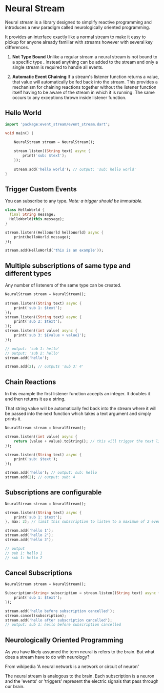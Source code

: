 # Neural Stream
Neural stream is a library designed to simplify reactive programming and introduces a new paradigm 
called neurologically oriented programming.

It provides an interface exactly like a normal stream to make it easy to pickup for anyone already 
familiar with streams however with several key differences.

1. **Not Type Bound** Unlike a regular stream a neural stream is not bound to a specific type <T>. 
Instead anything can be added to the stream and only a single stream is required to handle all 
events.

2. **Automatic Event Chaining**
If a stream's listener function returns a value, that value will automatically be fed back into the 
stream. This provides a mechanism for chaining reactions together without the listener function 
itself having to be aware of the stream in which it is running. The same occurs to any exceptions 
thrown inside listener function.

## Hello World
``` Dart
import 'package:event_stream/event_stream.dart';

void main() {

    NeuralStream stream = NeuralStream();
    
    stream.listen((String text) async {
        print('sub: $text');
    });
    
    stream.add('hello world'); // output: 'sub: hello world'
}
```

## Trigger Custom Events
You can subscribe to any type. *Note: a trigger should be immutable.*
``` Dart
class HelloWorld {
  final String message;
  HelloWorld(this.message);
}

stream.listen((HelloWorld helloWorld) async {
    print(helloWorld.message);
});

stream.add(HelloWorld('this is an example'));
```

## Multiple subscriptions of same type and different types
Any number of listeners of the same type can be created.
``` Dart
NeuralStream stream = NeuralStream();
    
stream.listen((String text) async {
    print('sub 1: $text');
});
stream.listen((String text) async {
    print('sub 2: $text');
});
stream.listen((int value) async {
    print('sub 3: ${value + value}');
});

// output: 'sub 1: hello'
// output: 'sub 2: hello'
stream.add('hello'); 

stream.add(2); // outputs 'sub 3: 4' 
```

## Chain Reactions
In this example the first listener function accepts an integer. It doubles it and then returns it as
a string. 

That string value will be automatically fed back into the stream where it will be passed into the 
next function which takes a text argument and simply prints it. 

``` Dart
NeuralStream stream = NeuralStream();

stream.listen((int value) async {
    return (value + value).toString(); // this will trigger the text listener below.
});

stream.listen((String text) async {
    print('sub: $text');
});

stream.add('hello'); // output: sub: hello
stream.add(2); // output: sub: 4
```

## Subscriptions are configurable
``` Dart
NeuralStream stream = NeuralStream();

stream.listen((String text) async {
    print('sub 1: $text');
}, max: 2); // limit this subscription to listen to a maximum of 2 events

stream.add('hello 1'); 
stream.add('hello 2'); 
stream.add('hello 3'); 

// output
// sub 1: hello 1
// sub 1: hello 2
```

## Cancel Subscriptions
``` Dart
NeuralStream stream = NeuralStream();

Subscription<String> subscription = stream.listen((String text) async {
    print('sub 1: $text');
});

stream.add('hello before subscription cancelled'); 
stream.cancel(subscription);
stream.add('hello after subscription cancelled'); 
// output: sub 1: hello before subscription cancelled
```

## Neurologically Oriented Programming

As you have likely assumed the term neural is refers to the brain. But what does a stream have to 
do with neurology? 

From wikipedia 'A neural network is a network or circuit of neuron' 

The neural stream is analogous to the brain. Each subscription is a neuron and the 'events' or 
'triggers' represent the electric signals that pass through our brain.

